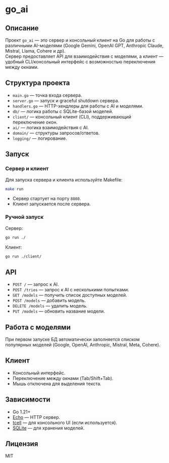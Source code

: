 # go_ai

## Описание

Проект `go_ai` — это сервер и консольный клиент на Go для работы с различными AI-моделями (Google Gemini, OpenAI GPT, Anthropic Claude, Mistral, Llama, Cohere и др).  
Сервер предоставляет API для взаимодействия с моделями, а клиент — удобный CLI/консольный интерфейс с возможностью переключения между окнами.

## Структура проекта

- `main.go` — точка входа сервера.
- `server.go` — запуск и graceful shutdown сервера.
- `handlers.go` — HTTP-хендлеры для работы с AI и моделями.
- `db/` — логика работы с SQLite-базой моделей.
- `client/` — консольный клиент (CLI), поддерживающий переключение окон.
- `ai/` — логика взаимодействия с AI.
- `domain/` — структуры запросов/ответов.
- `logging/` — логирование.

## Запуск

### Сервер и клиент

Для запуска сервера и клиента используйте Makefile:

```sh
make run
```

- Сервер стартует на порту `8080`.
- Клиент запускается после сервера.

### Ручной запуск

Сервер:
```sh
go run ./
```

Клиент:
```sh
go run ./client/
```

## API

- `POST /` — запрос к AI.
- `POST /tries` — запрос к AI с несколькими попытками.
- `GET /models` — получить список доступных моделей.
- `POST /models` — добавить модель.
- `DELETE /models` — удалить модель.
- `PUT /models` — обновить название модели.

## Работа с моделями

При первом запуске БД автоматически заполняется списком популярных моделей (Google, OpenAI, Anthropic, Mistral, Meta, Cohere).

## Клиент

- Консольный интерфейс.
- Переключение между окнами (Tab/Shift+Tab).
- Мышь отключена для выделения текста.

## Зависимости

- Go 1.21+
- [Echo](https://github.com/labstack/echo) — HTTP сервер.
- [tcell](https://github.com/gdamore/tcell) — для консольного UI (если используется).
- [SQLite](https://github.com/mattn/go-sqlite3) — для хранения моделей.

## Лицензия

MIT